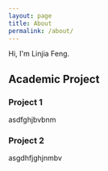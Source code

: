 ```yaml
---
layout: page
title: About
permalink: /about/
---
```


Hi, I'm Linjia Feng.


## Academic Project
### Project 1
asdfghjbvbnm

### Project 2
asgdhfjghjnmbv